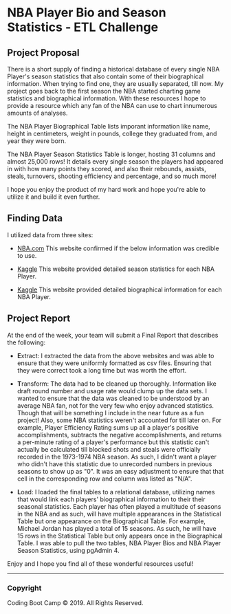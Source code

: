 # NBA Player Bio and Season Statistics - ETL Challenge

## Project Proposal

There is a short supply of finding a historical database of every single NBA Player's season statistics that also contain some of their biographical information. When trying to find one, they are usually separated, till now. My project goes back to the first season the NBA started charting game statistics and biographical information. With these resources I hope to provide a resource which any fan of the NBA can use to chart innumerous amounts of analyses.

The NBA Player Biographical Table lists imporant information like name, height in centimeters, weight in pounds, college they graduated from, and year they were born.

The NBA Player Season Statistics Table is longer, hosting 31 columns and almost 25,000 rows! It details every single season the players had appeared in with how many points they scored, and also their rebounds, assists, steals, turnovers, shooting efficiency and percentage, and so much more!

I hope you enjoy the product of my hard work and hope you're able to utilize it and build it even further. 

## Finding Data

I utilized data from three sites:

* [NBA.com](https://www.nba.com/stats/)
This website confirmed if the below information was credible to use.

* [Kaggle](https://www.kaggle.com/drgilermo/nba-players-stats)
This website provided detailed season statistics for each NBA Player.

* [Kaggle](https://www.kaggle.com/justinas/nba-players-data)
This website provided detailed biographical information for each NBA Player.

## Project Report

At the end of the week, your team will submit a Final Report that describes the following:

* **E**xtract: I extracted the data from the above websites and was able to ensure that they were uniformly formatted as csv files. Ensuring that they were correct took a long time but was worth the effort. 

* **T**ransform: The data had to be cleaned up thoroughly. Information like draft round number and usage rate would clump up the data sets. I wanted to ensure that the data was cleaned to be understood by an average NBA fan, not for the very few who enjoy advanced statistics. Though that will be something I include in the near future as a fun project! Also, some NBA statistics weren't accounted for till later on. For example, Player Efficiency Rating sums up all a player's positive accomplishments, subtracts the negative accomplishments, and returns a per-minute rating of a player's performance but this statistic can't actually be calculated till blocked shots and steals were officially recorded in the 1973-1974 NBA season. As such, I didn't want a player who didn't have this statistic due to unrecorded numbers in previous seasons to show up as "0". It was an easy adjustment to ensure that that cell in the corresponding row and column was listed as "N/A". 

* **L**oad: I loaded the final tables to a relational database, utilizing names that would link each players' biographical information to their their seasonal statistics. Each player has often played a multitude of seasons in the NBA and as such, will have multiple appearances in the Statistical Table but one appearance on the Biographical Table. For example, Michael Jordan has played a total of 15 seasons. As such, he will have 15 rows in the Statistical Table but only appears once in the Biographical Table. I was able to pull the two tables, NBA Player Bios and NBA Player Season Statistics, using pgAdmin 4. 


Enjoy and I hope you find all of these wonderful resources useful!


- - -

### Copyright

Coding Boot Camp © 2019. All Rights Reserved.

